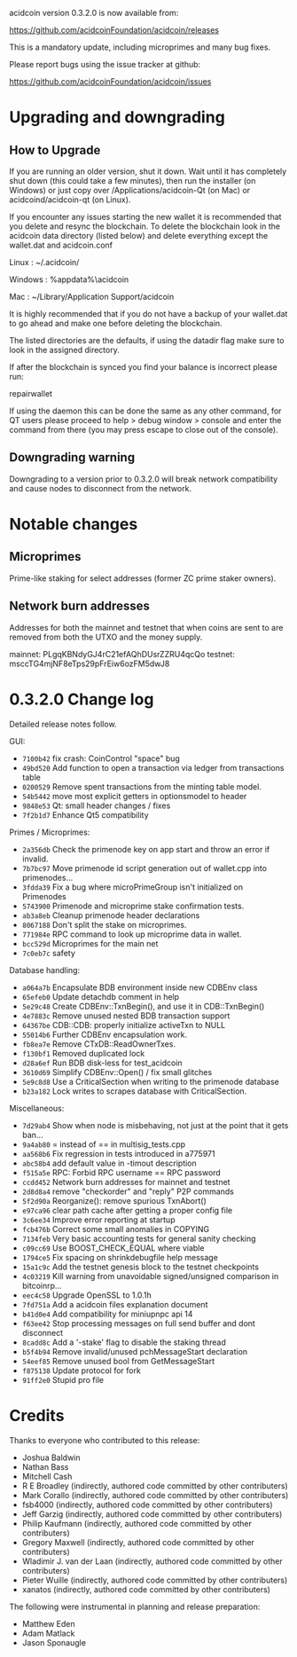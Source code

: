 acidcoin version 0.3.2.0 is now available from:

  https://github.com/acidcoinFoundation/acidcoin/releases

This is a mandatory update, including microprimes and many bug fixes.

Please report bugs using the issue tracker at github:

  https://github.com/acidcoinFoundation/acidcoin/issues

Upgrading and downgrading
=========================

How to Upgrade
--------------

If you are running an older version, shut it down. Wait until it has completely
shut down (this could take a few minutes), then run the installer (on Windows)
or just copy over /Applications/acidcoin-Qt (on Mac) or acidcoind/acidcoin-qt (on Linux).

If you encounter any issues starting the new wallet it is recommended that you delete and resync the blockchain. To delete the blockchain look in the
acidcoin data directory (listed below) and delete everything except the wallet.dat and acidcoin.conf

Linux : ~/.acidcoin/

Windows : %appdata%\acidcoin

Mac : ~/Library/Application Support/acidcoin

It is highly recommended that if you do not have a backup of your wallet.dat
to go ahead and make one before deleting the blockchain.

The listed directories are the defaults, if using the datadir flag make sure to
look in the assigned directory.

If after the blockchain is synced you find your balance is incorrect please run:

repairwallet

If using the daemon this can be done the same as any other command, for QT users
please proceed to help > debug window > console and enter the command from there
(you may press escape to close out of the console).

Downgrading warning
---------------------
Downgrading to a version prior to 0.3.2.0 will break network compatibility and
cause nodes to disconnect from the network.

Notable changes
===============

Microprimes
-----------
Prime-like staking for select addresses (former ZC prime staker owners).

Network burn addresses
----------------------
Addresses for both the mainnet and testnet that when coins are sent to are
removed from both the UTXO and the money supply.

mainnet: PLgqKBNdyGJ4rC21efAQhDUsrZZRU4qcQo
testnet: msccTG4mjNF8eTps29pFrEiw6ozFM5dwJ8

0.3.2.0 Change log
===================

Detailed release notes follow.

GUI:
- `7100b42` fix crash: CoinControl "space" bug
- `49bd520` Add function to open a transaction via ledger from transactions table
- `0200529` Remove spent transactions from the minting table model.
- `54b5442` move most explicit getters in optionsmodel to header
- `9848e53` Qt: small header changes / fixes
- `7f2b1d7` Enhance Qt5 compatibility

Primes / Microprimes:
- `2a356db` Check the primenode key on app start and throw an error if invalid.
- `7b7bc97` Move primenode id script generation out of wallet.cpp into primenodes…
- `3fdda39` Fix a bug where microPrimeGroup isn't initialized on Primenodes
- `5743900` Primenode and microprime stake confirmation tests.
- `ab3a8eb` Cleanup primenode header declarations
- `8067188` Don't split the stake on microprimes.
- `771984e` RPC command to look up microprime data in wallet.
- `bcc529d` Microprimes for the main net
- `7c0eb7c` safety

Database handling:
- `a064a7b` Encapsulate BDB environment inside new CDBEnv class
- `65efeb0` Update detachdb comment in help
- `5e29c48` Create CDBEnv::TxnBegin(), and use it in CDB::TxnBegin()
- `4e7883c` Remove unused nested BDB transaction support
- `64367be` CDB::CDB: properly initialize activeTxn to NULL
- `55014b6` Further CDBEnv encapsulation work.
- `fb8ea7e` Remove CTxDB::ReadOwnerTxes.
- `f130bf1` Removed duplicated lock
- `d28a6ef` Run BDB disk-less for test_acidcoin
- `3610d69` Simplify CDBEnv::Open() / fix small glitches
- `5e9c8d8` Use a CriticalSection when writing to the primenode database
- `b23a182` Lock writes to scrapes database with CriticalSection.

Miscellaneous:
- `7d29ab4` Show when node is misbehaving, not just at the point that it gets ban…
- `9a4ab80` = instead of == in multisig_tests.cpp
- `aa568b6` Fix regression in tests introduced in a775971
- `abc58b4` add default value in -timout description
- `f515a5e` RPC: Forbid RPC username == RPC password
- `ccdd452` Network burn addresses for mainnet and testnet
- `2d8d8a4` remove "checkorder" and "reply" P2P commands
- `5f2d90a` Reorganize(): remove spurious TxnAbort()
- `e97ca96` clear path cache after getting a proper config file
- `3c6ee34` Improve error reporting at startup
- `fcb476b` Correct some small anomalies in COPYING
- `7134feb` Very basic accounting tests for general sanity checking
- `c09cc69` Use BOOST_CHECK_EQUAL where viable
- `1794ce5` Fix spacing on shrinkdebugfile help message
- `15a1c9c` Add the testnet genesis block to the testnet checkpoints
- `4c03219` Kill warning from unavoidable signed/unsigned comparison in bitcoinrp…
- `eec4c58` Upgrade OpenSSL to 1.0.1h
- `7fd751a` Add a acidcoin files explanation document
- `b41d0e4` Add compatibility for miniupnpc api 14
- `f63ee42` Stop processing messages on full send buffer and dont disconnect
- `8cadd8c` Add a '-stake' flag to disable the staking thread
- `b5f4b94` Remove invalid/unused pchMessageStart declaration
- `54eef85` Remove unused bool from GetMessageStart
- `f875138` Update protocol for fork
- `91ff2e0` Stupid pro file

Credits
=======

Thanks to everyone who contributed to this release:

- Joshua Baldwin
- Nathan Bass
- Mitchell Cash
- R E Broadley (indirectly, authored code committed by other contributers)
- Mark Corallo (indirectly, authored code committed by other contributers)
- fsb4000 (indirectly, authored code committed by other contributers)
- Jeff Garzig (indirectly, authored code committed by other contributers)
- Philip Kaufmann (indirectly, authored code committed by other contributers)
- Gregory Maxwell (indirectly, authored code committed by other contributers)
- Wladimir J. van der Laan (indirectly, authored code committed by other contributers)
- Pieter Wuille (indirectly, authored code committed by other contributers)
- xanatos (indirectly, authored code committed by other contributers)

The following were instrumental in planning and release preparation:

- Matthew Eden
- Adam Matlack
- Jason Sponaugle
